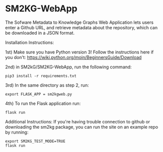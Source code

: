 # SM2KG-WebApp

The Sofware Metadata to Knowledge Graphs Web Application lets users enter a Github URL, and retrieve metadata about the repository, which can be downloaded in a JSON format.

Installation Instructions:

1st) 
  Make sure you have Python version 3!
  Follow the instructions here if you don't: https://wiki.python.org/moin/BeginnersGuide/Download
  
2nd) 
  in SM2kG/SM2KG-WebApp, run the following command:
  ```
  pip3 install -r requirements.txt
  ```
3rd)
  In the same directory as step 2, run:
  ```
  export FLASK_APP = sm2kgweb.py
  ```
4th)
  To run the Flask application run:
  ```
  flask run
  ```
Additional Instructions:
  If you're having trouble connection to github or downloading the sm2kg package, you can run the site on an example repo by running: 
  ```
  export SM2KG_TEST_MODE=TRUE
  flask run
  ```
  
